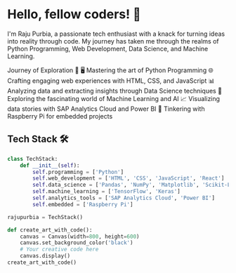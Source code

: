 <!-- Raju Purbia -->
# Hello, fellow coders! 👋

I'm Raju Purbia, a passionate tech enthusiast with a knack for turning ideas into reality through code. My journey has taken me through the realms of Python Programming, Web Development, Data Science, and Machine Learning.

Journey of Exploration 🚀
🖥️ Mastering the art of Python Programming
🌐 Crafting engaging web experiences with HTML, CSS, and JavaScript
📊 Analyzing data and extracting insights through Data Science techniques
🤖 Exploring the fascinating world of Machine Learning and AI
📈 Visualizing data stories with SAP Analytics Cloud and Power BI
🍓 Tinkering with Raspberry Pi for embedded projects

## Tech Stack 🛠️
```python
class TechStack:
    def __init__(self):
        self.programming = ['Python']
        self.web_development = ['HTML', 'CSS', 'JavaScript', 'React']
        self.data_science = ['Pandas', 'NumPy', 'Matplotlib', 'Scikit-Learn']
        self.machine_learning = ['TensorFlow', 'Keras']
        self.analytics_tools = ['SAP Analytics Cloud', 'Power BI']
        self.embedded = ['Raspberry Pi']

rajupurbia = TechStack()

def create_art_with_code():
    canvas = Canvas(width=800, height=600)
    canvas.set_background_color('black')
    # Your creative code here
    canvas.display()
create_art_with_code()

